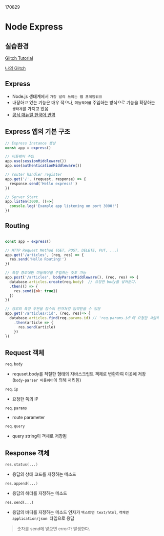 170829

# Node Express

## 실습환경
[Glitch Tutorial](https://glitch.com/edit/#!/wpsn-glitch-tutorial)

[나의 Glitch](https://glitch-sejune-pratice.glitch.me/)

## Express
- Node.js 생태계에서 `가장 널리 쓰이는 웹 프레임워크`
- 내장하고 있는 기능은 매우 적으나, `미들웨어를` 주입하는 방식으로 기능을 확장하는 `생태계`를 가지고 있음
- [공식 매뉴얼 한국어 번역](https://expressjs.com/ko/)

## Express 앱의 기본 구조

```js
// Express Instance 생성
const app = express()

// 미들웨어 주입
app.use(sessionMiddleware())
app.use(authenticationMiddleware())

// router handler register
app.get('/', (request, response) => {
  response.send('Hello express!')
})

// Server Start
app.listen(3000, ()=>{
  console.log('Example app listening on port 3000!')
})
```

## Routing

```js

const app = express()

// HTTP Request Method (GET, POST, DELETE, PUT, ...)
app.get('/articles', (req, res) => {
  res.send('Hello Routing!')
})

// 특정 경로에만 미들웨어를 주입하는 것도 가능
app.post('/articles', bodyParserMiddleware(), (req, res) => {
  database.articles.create(req.body)  // 요청한 body를 넣어둔다.
  .then(() => {
    res.send({ok: true})
  })
})

// 경로의 특정 부분을 함수의 인자처럼 입력받을 수 있음
app.get('/articles/:id', (req, res)=> {
  database.articles.find(req.params.id) // 'req.params.id'에 요청한 사람의 id가 저장된다.
    .then(article => {
      res.send(article)
    })
})
```

## Request 객체

`req.body`  
- requset.body를 적절한 형태의 자바스크립트 객체로 변환하여 이곳에 저장 (`body-parser 미들웨어`에 의해 처리됨)

`req.ip`  
- 요청한 쪽의 IP  

`req.params`  
- route parameter 

`req.query`  
-  query string이 객체로 저장됨  

## Response 객체
`res.status(...)`    
- 응답의 상태 코드를 지정하는 메소드

`res.append(...)`  
- 응답의 헤더를 지정하는 메소드  

`res.send(...)`
- 응답의 바디를 지정하는 메소드 인자가 `텍스트면 text/html`, `객체면 application/json `타입으로 응답

> 숫자를 send에 넣으면 error가 발생한다.